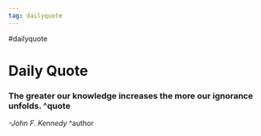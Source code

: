 ```yaml
---
tag: dailyquote
---
```


#dailyquote

# Daily Quote

### The greater our knowledge increases the more our ignorance unfolds. ^quote
*-John F. Kennedy* ^author
